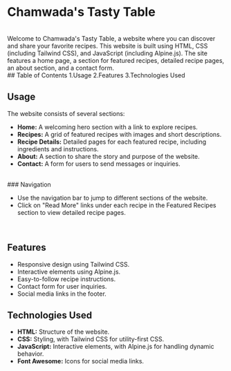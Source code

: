 # Chamwada's Tasty Table
<br>
Welcome to Chamwada's Tasty Table, a website where you can discover and share your favorite recipes. 
This website is built using HTML, CSS (including Tailwind CSS), and JavaScript (including Alpine.js). 
The site features a home page, a section for featured recipes, detailed recipe pages, an about section, and a contact form.
<br>
## Table of Contents
1.Usage
2.Features
3.Technologies Used
<br>

## Usage

The website consists of several sections:

- **Home:** A welcoming hero section with a link to explore recipes.
- **Recipes:** A grid of featured recipes with images and short descriptions.
- **Recipe Details:** Detailed pages for each featured recipe, including ingredients and instructions.
- **About:** A section to share the story and purpose of the website.
- **Contact:** A form for users to send messages or inquiries.
<br>
### Navigation

- Use the navigation bar to jump to different sections of the website.
- Click on "Read More" links under each recipe in the Featured Recipes section to view detailed recipe pages.
 <br>

  ## Features

- Responsive design using Tailwind CSS.
- Interactive elements using Alpine.js.
- Easy-to-follow recipe instructions.
- Contact form for user inquiries.
- Social media links in the footer.

## Technologies Used

- **HTML:** Structure of the website.
- **CSS:** Styling, with Tailwind CSS for utility-first CSS.
- **JavaScript:** Interactive elements, with Alpine.js for handling dynamic behavior.
- **Font Awesome:** Icons for social media links.
